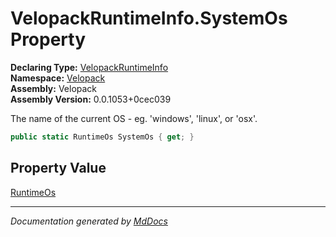 ﻿<!--  
  <auto-generated>   
    The contents of this file were generated by a tool.  
    Changes to this file may be list if the file is regenerated  
  </auto-generated>   
-->

# VelopackRuntimeInfo.SystemOs Property

**Declaring Type:** [VelopackRuntimeInfo](../index.md)  
**Namespace:** [Velopack](../../index.md)  
**Assembly:** Velopack  
**Assembly Version:** 0.0.1053+0cec039

 The name of the current OS \- eg. 'windows', 'linux', or 'osx'. 

```csharp
public static RuntimeOs SystemOs { get; }
```

## Property Value

[RuntimeOs](../../RuntimeOs/index.md)

___

*Documentation generated by [MdDocs](https://github.com/ap0llo/mddocs)*
